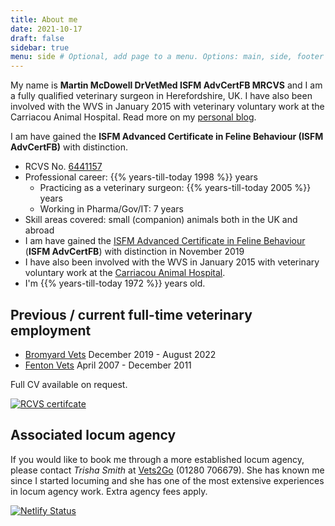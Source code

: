 ```yaml
---
title: About me
date: 2021-10-17
draft: false
sidebar: true
menu: side # Optional, add page to a menu. Options: main, side, footer
---
```

My name is **Martin McDowell DrVetMed ISFM AdvCertFB MRCVS** and I am a fully qualified veterinary surgeon in Herefordshire, UK. I have also been involved with the WVS in January 2015 with veterinary voluntary work at the Carriacou Animal Hospital. Read more on my [personal blog](https://blog.mcdowell.si/).

I am have gained the **ISFM Advanced Certificate in Feline Behaviour (ISFM AdvCertFB)** with distinction.

* RCVS No. [6441157](https://findavet.rcvs.org.uk/find-a-vet-surgeon/martin-mcdowell-6441157/)
* Professional career: {{% years-till-today 1998 %}} years
  * Practicing as a veterinary surgeon: {{% years-till-today 2005 %}} years
  * Working in Pharma/Gov/IT: 7 years
* Skill areas covered: small (companion) animals both in the UK and abroad
* I am have gained the [ISFM Advanced Certificate in Feline Behaviour](https://icatcare.org/event/isfm-advanced-feline-behaviour/) (**ISFM AdvCertFB**) with distinction in November 2019
* I have also been involved with the WVS in January 2015 with veterinary voluntary work at the [Carriacou Animal Hospital](https://blog.mcdowell.si/categories/carriacou-2015/).
* I'm {{% years-till-today 1972 %}} years old.

## Previous / current full-time veterinary employment
* [Bromyard Vets](https://bromyardvets.co.uk/) December 2019 - August 2022
* [Fenton Vets](https://fentonvets.co.uk/) April 2007 - December 2011

Full CV available on request. 

[![RCVS certifcate](/img/MRCVS-certificate-213x300.jpg)](https://img.mcdowell.si/MRCVS-certificate.jpg)

## Associated locum agency
If you would like to book me through a more established locum agency, please contact *Trisha Smith* at [Vets2Go](https://www.vets2go.co.uk/) (01280 706679). She has known me since I started locuming and she has one of the most extensive experiences in locum agency work. Extra agency fees apply.

[![Netlify Status](https://api.netlify.com/api/v1/badges/6a01ee8f-ce8f-46ee-9e81-9ce11e00c42a/deploy-status)](https://app.netlify.com/sites/martinvet/deploys)
